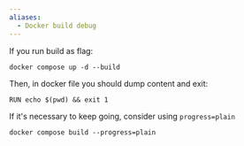 ```yaml
---
aliases:
  - Docker build debug
---
```

If you run build as flag:
```shell
docker compose up -d --build
```

Then, in docker file you should dump content and exit:

```shell
RUN echo $(pwd) && exit 1
```

If it's necessary to keep going, consider using `progress=plain`

```shell
docker compose build --progress=plain
```

